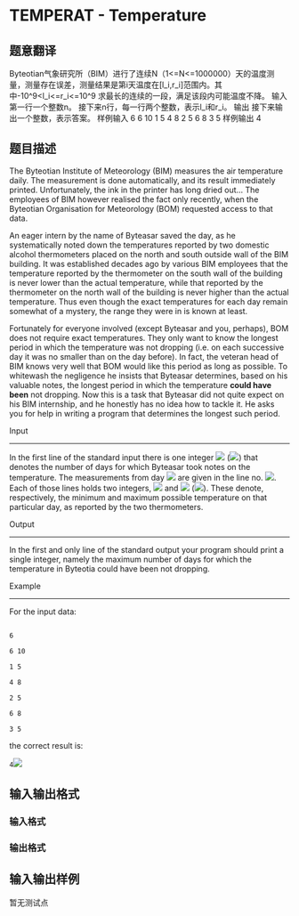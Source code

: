# TEMPERAT - Temperature

## 题意翻译

Byteotian气象研究所（BIM）进行了连续N（1<=N<=1000000）天的温度测量，测量存在误差，测量结果是第i天温度在[l_i,r_i]范围内。其中-10^9<l_i<=r_i<=10^9 求最长的连续的一段，满足该段内可能温度不降。 输入 第一行一个整数n。 接下来n行，每一行两个整数，表示l_i和r_i。 输出 接下来输出一个整数，表示答案。 样例输入 6 6 10 1 5 4 8 2 5 6 8 3 5 样例输出 4

## 题目描述

The Byteotian Institute of Meteorology (BIM) measures the air temperature daily. The measurement is done automatically, and its result immediately printed. Unfortunately, the ink in the printer has long dried out... The employees of BIM however realised the fact only recently, when the Byteotian Organisation for Meteorology (BOM) requested access to that data.

An eager intern by the name of Byteasar saved the day, as he systematically noted down the temperatures reported by two domestic alcohol thermometers placed on the north and south outside wall of the BIM building. It was established decades ago by various BIM employees that the temperature reported by the thermometer on the south wall of the building is never lower than the actual temperature, while that reported by the thermometer on the north wall of the building is never higher than the actual temperature. Thus even though the exact temperatures for each day remain somewhat of a mystery, the range they were in is known at least.

Fortunately for everyone involved (except Byteasar and you, perhaps), BOM does not require exact temperatures. They only want to know the longest period in which the temperature was not dropping (i.e. on each successive day it was no smaller than on the day before). In fact, the veteran head of BIM knows very well that BOM would like this period as long as possible. To whitewash the negligence he insists that Byteasar determines, based on his valuable notes, the longest period in which the temperature **could have been** not dropping. Now this is a task that Byteasar did not quite expect on his BIM internship, and he honestly has no idea how to tackle it. He asks you for help in writing a program that determines the longest such period.

Input

-----

In the first line of the standard input there is one integer ![](https://cdn.luogu.com.cn/upload/vjudge_pic/SP10270/169265ff2535c9e3f13c7674d3e988cc0267cb40.png) (![](https://cdn.luogu.com.cn/upload/vjudge_pic/SP10270/fa404ee60be153ce14b35e3c38b29635fda7406e.png)) that denotes the number of days for which Byteasar took notes on the temperature. The measurements from day ![](https://cdn.luogu.com.cn/upload/vjudge_pic/SP10270/af121dc60b0f474c5ebf06392d630180cf0b86f7.png) are given in the line no. ![](https://cdn.luogu.com.cn/upload/vjudge_pic/SP10270/41ea46b88ea2ca2e17752da2b356a32d4ab8a214.png). Each of those lines holds two integers, ![](https://cdn.luogu.com.cn/upload/vjudge_pic/SP10270/0550ce11837115710cc177bb1bdc0f6ac293965d.png) and ![](https://cdn.luogu.com.cn/upload/vjudge_pic/SP10270/504da196da790844dc1906b3f01418f64fba0578.png) (![](https://cdn.luogu.com.cn/upload/vjudge_pic/SP10270/d56e6d81799958eccbd1497156388b327e6be631.png)). These denote, respectively, the minimum and maximum possible temperature on that particular day, as reported by the two thermometers.

Output

------

In the first and only line of the standard output your program should print a single integer, namely the maximum number of days for which the temperature in Byteotia could have been not dropping.

Example

-------

For the input data:

```

6

6 10

1 5

4 8

2 5

6 8

3 5

```

the correct result is:

`4`![](https://cdn.luogu.com.cn/upload/vjudge_pic/SP10270/586140ede3c855a6726a45e7116b33e2b9943478.png)

## 输入输出格式

### 输入格式

### 输出格式

## 输入输出样例

暂无测试点

